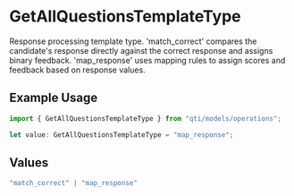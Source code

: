 # GetAllQuestionsTemplateType

Response processing template type. 'match_correct' compares the candidate's response directly against the correct response and assigns binary feedback. 'map_response' uses mapping rules to assign scores and feedback based on response values.

## Example Usage

```typescript
import { GetAllQuestionsTemplateType } from "qti/models/operations";

let value: GetAllQuestionsTemplateType = "map_response";
```

## Values

```typescript
"match_correct" | "map_response"
```